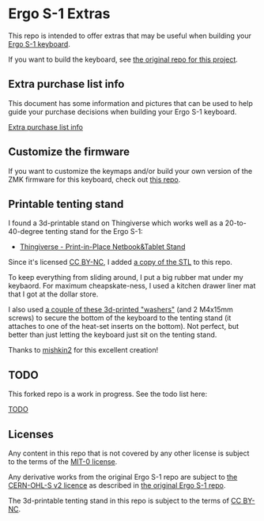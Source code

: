# Ergo S-1 Extras

This repo is intended to offer extras that may be useful when building your [Ergo S-1 keyboard](https://github.com/wizarddata/Ergo-S-1).

If you want to build the keyboard, see [the original repo for this project](https://github.com/wizarddata/Ergo-S-1).

## Extra purchase list info

This document has some information and pictures that can be used to help guide your purchase decisions when building your Ergo S-1 keyboard.

[Extra purchase list info](https://github.com/arcanemachine/Ergo-S-1/blob/main/extra-purchase-list-info.md)

## Customize the firmware

If you want to customize the keymaps and/or build your own version of the ZMK firmware for this keyboard, check out [this repo](https://github.com/arcanemachine/zmk-ergo-s-1).

## Printable tenting stand

I found a 3d-printable stand on Thingiverse which works well as a 20-to-40-degree tenting stand for the Ergo S-1:

- [Thingiverse - Print-in-Place Netbook&Tablet Stand](https://www.thingiverse.com/thing:4861555)

Since it's licensed [CC BY-NC](https://creativecommons.org/licenses/by-nc/4.0/), I added [a copy of the STL](https://github.com/arcanemachine/Ergo-S-1/blob/main/STL/tenting-stand.stl) to this repo.

To keep everything from sliding around, I put a big rubber mat under my keybaord. For maximum cheapskate-ness, I used a kitchen drawer liner mat that I got at the dollar store.

I also used [a couple of these 3d-printed "washers"](https://github.com/arcanemachine/Ergo-S-1/blob/main/STL/tenting-stand-mount.stl) (and 2 M4x15mm screws) to secure the bottom of the keyboard to the tenting stand (it attaches to one of the heat-set inserts on the bottom). Not perfect, but better than just letting the keyboard just sit on the tenting stand. 

Thanks to [mishkin2](https://www.thingiverse.com/mishkin2/designs) for this excellent creation!

## TODO

This forked repo is a work in progress. See the todo list here:

[TODO](https://github.com/arcanemachine/Ergo-S-1/blob/main/TODO.md)

## Licenses

Any content in this repo that is not covered by any other license is subject to the terms of the [MIT-0 license](https://github.com/arcanemachine/Ergo-S-1/blob/main/LICENSE).

Any derivative works from the original Ergo S-1 repo are subject to [the CERN-OHL-S v2 licence](https://spdx.org/licenses/CERN-OHL-S-2.0.html) as described in [the original Ergo S-1 repo](https://github.com/wizarddata/Ergo-S-1/commit/58e50b198b7f7b34e3af4004d18da98f1de46546#diff-fd715bfdd30476d39e0594585a4c7730567b89caf4fce2f8d88e4f4b1bb5ec4e).

The 3d-printable tenting stand in this repo is subject to the terms of [CC BY-NC](https://creativecommons.org/licenses/by-nc/4.0/).
